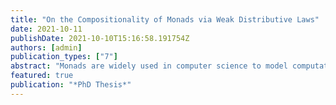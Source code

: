 ```yaml
---
title: "On the Compositionality of Monads via Weak Distributive Laws"
date: 2021-10-11
publishDate: 2021-10-10T15:16:58.191754Z
authors: [admin]
publication_types: ["7"]
abstract: "Monads are widely used in computer science to model computational effects. To represent complex systems, compositionality of monads is therefore crucial. One can usually compose two monads using distributive laws. When no distributive law exists, it is sometimes still possible to recover what looks like a composite effect by using a *weak* distributive law. The phenomenon occurs when combining probabilistic choice with non-deterministic choice, or when combining non-deterministic choice with itself. This thesis leverages and enhances the framework of weak distributive laws towards applications in computer science. Firstly, we focus on the two most-known examples where distributive laws fail in the category of sets. The origin of scattered results of the literature is explained through the lens of weak distributive laws. This includes composition of equational theories for non-determinism and probability as well as coalgebraic constructions for probabilistic automata and alternating automata. Secondly, aiming at applications in the semantics of programming languages, we study how to obtain laws in other categories. Notably, we generalise weak self-distribution of non-deterministic choice to arbitrary toposes and compact Hausdorff spaces."
featured: true
publication: "*PhD Thesis*"
---
```



